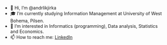 - 👋 Hi, I’m @andrlikjirka
- 🎓 I’m currently studying Information Management at University of West Bohema, Pilsen.
- 👀 I’m interested in Informatics (programming), Data analysis, Statistics and Economics.
- 📫 How to reach me: [LinkedIn](https://www.linkedin.com/in/jiriandrlik/)

<!---
andrlikjirka/andrlikjirka is a ✨ special ✨ repository because its `README.md` (this file) appears on your GitHub profile.
You can click the Preview link to take a look at your changes.
--->
